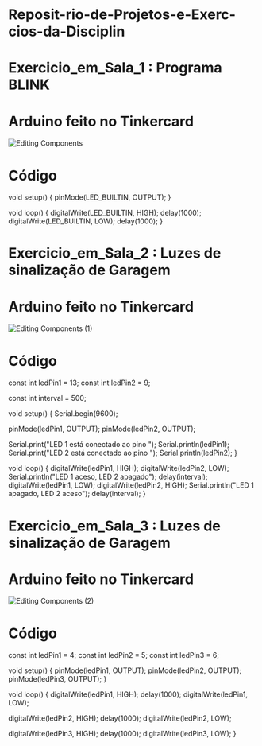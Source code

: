 # Reposit-rio-de-Projetos-e-Exerc-cios-da-Disciplin


# Exercicio_em_Sala_1 : Programa BLINK

# Arduino feito no Tinkercard

![Editing Components](https://github.com/user-attachments/assets/88dcb5d4-65ef-4320-a103-3dbb5c528b6d)

# Código
void setup() {
pinMode(LED_BUILTIN, OUTPUT);
}

void loop() {
digitalWrite(LED_BUILTIN, HIGH);
delay(1000);
digitalWrite(LED_BUILTIN, LOW);
delay(1000);
}

# Exercicio_em_Sala_2 : Luzes de sinalização de Garagem

# Arduino feito no Tinkercard

![Editing Components (1)](https://github.com/user-attachments/assets/84e73e50-2e80-4ef0-bfe6-23a2306c3dea)

# Código

const int ledPin1 = 13;
const int ledPin2 = 9;

const int interval = 500;

void setup() {
Serial.begin(9600);

pinMode(ledPin1, OUTPUT);
pinMode(ledPin2, OUTPUT);

Serial.print("LED 1 está conectado ao pino ");
Serial.println(ledPin1);
Serial.print("LED 2 está conectado ao pino ");
Serial.println(ledPin2);
}

void loop() {
       digitalWrite(ledPin1, HIGH); 
       digitalWrite(ledPin2, LOW);
        Serial.println("LED 1 aceso, LED 2 apagado");
       delay(interval);
       digitalWrite(ledPin1, LOW);
       digitalWrite(ledPin2, HIGH);
       Serial.println("LED 1 apagado, LED 2 aceso");
       delay(interval);
  }

# Exercicio_em_Sala_3 : Luzes de sinalização de Garagem

# Arduino feito no Tinkercard
![Editing Components (2)](https://github.com/user-attachments/assets/b25494d1-c90b-43ad-99ef-c5226afdf348)


# Código

const int ledPin1 = 4;
const int ledPin2 = 5;
const int ledPin3 = 6;

void setup() {
pinMode(ledPin1, OUTPUT);
pinMode(ledPin2, OUTPUT);
pinMode(ledPin3, OUTPUT);
}

void loop() {
digitalWrite(ledPin1, HIGH);
delay(1000);
digitalWrite(ledPin1, LOW);

digitalWrite(ledPin2, HIGH);
delay(1000);
digitalWrite(ledPin2, LOW);

digitalWrite(ledPin3, HIGH);
delay(1000);
digitalWrite(ledPin3, LOW);
}



